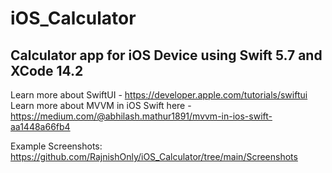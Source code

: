# iOS_Calculator

## Calculator app for iOS Device using Swift 5.7 and XCode 14.2

Learn more about SwiftUI - https://developer.apple.com/tutorials/swiftui
Learn more about MVVM in iOS Swift here - https://medium.com/@abhilash.mathur1891/mvvm-in-ios-swift-aa1448a66fb4

Example Screenshots: https://github.com/RajnishOnly/iOS_Calculator/tree/main/Screenshots 
